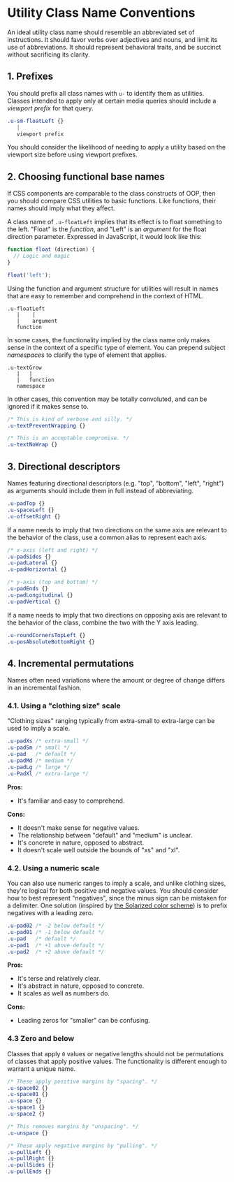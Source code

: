 # Utility Class Name Conventions

An ideal utility class name should resemble an abbreviated set of instructions. It should favor verbs over adjectives and nouns, and limit its use of abbreviations. It should represent behavioral traits, and be succinct without sacrificing its clarity.

## 1. Prefixes

You should prefix all class names with `u-` to identify them as utilities. Classes intended to apply only at certain media queries should include a _viewport prefix_ for that query.

```css
.u-sm-floatLeft {}
   |
   viewport prefix
```

You should consider the likelihood of needing to apply a utility based on the viewport size before using viewport prefixes.

## 2. Choosing functional base names

If CSS components are comparable to the class constructs of OOP, then you should compare CSS utilities to basic functions. Like functions, their names should imply what they affect.

A class name of `.u-floatLeft` implies that its effect is to float something to the left. "Float" is the _function_, and "Left" is an _argument_ for the float direction parameter. Expressed in JavaScript, it would look like this:

```js
function float (direction) {
  // Logic and magic
}

float('left');
```

Using the function and argument structure for utilities will result in names that are easy to remember and comprehend in the context of HTML.

```
.u-floatLeft
   |    |
   |    argument
   function
```

In some cases, the functionality implied by the class name only makes sense in the context of a specific type of element. You can prepend subject _namespaces_ to clarify the type of element that applies.

```
.u-textGrow
   |   |
   |   function
   namespace
```

In other cases, this convention may be totally convoluted, and can be ignored if it makes sense to.

```css
/* This is kind of verbose and silly. */
.u-textPreventWrapping {}

/* This is an acceptable compromise. */
.u-textNoWrap {}
```

## 3. Directional descriptors

Names featuring directional descriptors (e.g. "top", "bottom", "left", "right") as arguments should include them in full instead of abbreviating.

```css
.u-padTop {}
.u-spaceLeft {}
.u-offsetRight {}
```

If a name needs to imply that two directions on the same axis are relevant to the behavior of the class, use a common alias to represent each axis.

```css
/* x-axis (left and right) */
.u-padSides {}
.u-padLateral {}
.u-padHorizontal {}

/* y-axis (top and bottom) */
.u-padEnds {}
.u-padLongitudinal {}
.u-padVertical {}
```

If a name needs to imply that two directions on opposing axis are relevant to the behavior of the class, combine the two with the Y axis leading.

```css
.u-roundCornersTopLeft {}
.u-posAbsoluteBottomRight {}
```

## 4. Incremental permutations

Names often need variations where the amount or degree of change differs in an incremental fashion.

### 4.1. Using a "clothing size" scale

"Clothing sizes" ranging typically from extra-small to extra-large can be used to imply a scale.

```css
.u-padXs /* extra-small */
.u-padSm /* small */
.u-pad   /* default */
.u-padMd /* medium */
.u-padLg /* large */
.u-PadXl /* extra-large */
```

**Pros:**
- It's familiar and easy to comprehend.

**Cons:**
- It doesn't make sense for negative values.
- The relationship between "default" and "medium" is unclear.
- It's concrete in nature, opposed to abstract.
- It doesn't scale well outside the bounds of "xs" and "xl".

### 4.2. Using a numeric scale

You can also use numeric ranges to imply a scale, and unlike clothing sizes, they're logical for both positive and negative values. You should consider how to best represent "negatives", since the minus sign can be mistaken for a delimiter. One solution (inspired by [the Solarized color scheme](http://ethanschoonover.com/solarized)) is to prefix negatives with a leading zero.

```css
.u-pad02 /* -2 below default */
.u-pad01 /* -1 below default */
.u-pad   /* default */
.u-pad1  /* +1 above default */
.u-pad2  /* +2 above default */
```

**Pros:**
- It's terse and relatively clear.
- It's abstract in nature, opposed to concrete.
- It scales as well as numbers do.

**Cons:**
- Leading zeros for "smaller" can be confusing.

### 4.3 Zero and below

Classes that apply `0` values or negative lengths should not be permutations of classes that apply positive values. The functionality is different enough to warrant a unique name.

```css
/* These apply positive margins by "spacing". */
.u-space02 {}
.u-space01 {}
.u-space {}
.u-space1 {}
.u-space2 {}

/* This removes margins by "unspacing". */
.u-unspace {}

/* These apply negative margins by "pulling". */
.u-pullLeft {}
.u-pullRight {}
.u-pullSides {}
.u-pullEnds {}
```

